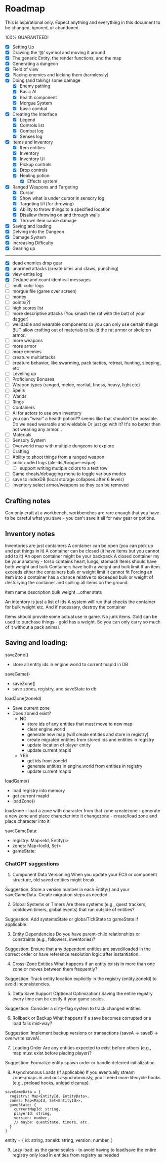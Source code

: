 # Roadmap

This is aspirational only. Expect anything and everything in this document to be changed, ignored, or abandoned.

100% GUARANTEED!

- [x] Setting Up
- [x] Drawing the ‘@’ symbol and moving it around
- [x] The generic Entity, the render functions, and the map
- [x] Generating a dungeon
- [x] Field of view
- [x] Placing enemies and kicking them (harmlessly)
- [x] Doing (and taking) some damage
  - [x] Enemy pathing
  - [x] Basic AI
  - [x] health component
  - [x] Morgue System
  - [x] basic combat
- [x] Creating the Interface
  - [x] Legend
  - [x] Controls list
  - [x] Combat log
  - [x] Senses log
- [x] Items and Inventory
  - [x] Item entities
  - [x] Inventory
  - [x] Inventory UI
  - [x] Pickup controls
  - [x] Drop controls
  - [x] Healing potion
    - [x] Effects system
- [x] Ranged Weapons and Targeting
  - [x] Cursor 
  - [x] Show what is under cursor in sensory log
  - [x] Targeting UI (for throwing)
  - [x] Ability to throw things to a specified location
  - [x] Disallow throwing on and through walls
  - [x] Thrown item cause damage
- [x] Saving and loading
- [x] Delving into the Dungeon
- [x] Damage System
- [x] Increasing Difficulty
- [x] Gearing up

---

- [x] dead enemies drop gear
- [x] unarmed attacks (create bites and claws, punching)
- [x] view entire log
- [x] Dedupe and count identical messages
- [ ] multi color logs
- [ ] morgue file (game over screen)
- [ ] money
- [ ] points(?)
- [ ] high scores list
- [ ] more descriptive attacks (You smash the rat with the butt of your dagger)
- [ ] weildable and wearable components so you can only use certain things BUT allow crafting out of materials to build the rat armor or skeleton armor.
- [ ] more weapons
- [ ] more armor
- [ ] more enemies
- [ ] creature multiattacks
- [ ] creature behavior, like swarming, pack tactics, retreat, hunting, sleeping, etc
- [ ] Leveling up
- [ ] Proficiency Bonuses
- [ ] Weapon types (ranged, melee, martial, finess, heavy, light etc)
- [ ] Spells
- [ ] Wands
- [ ] Rings
- [ ] Containers
- [ ] AI for actors to use own inventory
- [ ] you can "wear" a health potion?? seems like that shouldn't be possible. Do we need wearable and wieldable Or just go with it? It's no better then not wearing any armor...
- [ ] Materials
- [ ] Sensory System
- [ ] Overworld map with multiple dungeons to explore
- [ ] Crafting
- [ ] Ability to shoot things from a ranged weapon
- [ ] color coded logs (ale-dsi/brogue-esque)
  - [ ] support writing mutiple colors to a text row
- [ ] Game cheats/debugging menu to toggle various modes
- [ ] save to indexDB (local storage collapses after 6 levels)
- [ ] inventory select armor/weapons so they can be removed

## Crafting notes
Can only craft at a workbench, workbenches are rare enough that you have to be careful what you save - you can't save it all for new gear or potions.


## Inventory notes

Inventories are just containers
A container can be open (you can pick up and put things in it)
A container can be closed (it have items but you cannot add to it)
An open container might be your backpack
A closed container my be your anatomy - torso contains heart, lungs, stomach
Items should have both weight and bulk
Containers have both a weight and bulk limit
If an item exceeds either the containers bulk or weight limit it cannot fit
Forcing an item into a container has a chance relative to exceeded bulk or weight of destorying the container and spilling all items on the ground.

item
    name
    description
    bulk
    weight
    ...other stats

An intentory is just a list of ids
A system will run that checks the container for bulk weight etc.
And if necessary, destroy the container

Items should provide some actual use in game. No junk items. Gold can be used to purchase things - gold has a weight. So you can only carry so much of it without a pack animal.


## Saving and loading:

saveZone()
- store all entity ids in engine.world to current mapId in DB

saveGame()
- saveZone()
- save zones, registry, and saveState to db

loadZone(zoneId)
- Save current zone
- Does zoneId exist?
    - NO
        - store ids of any entities that must move to new map
        - clear engine.world
        - generate new map (will create entities and store in registry)
        - create migrated entities from stored ids and entities in registry
        - update location of player entity
        - update current mapId
    - YES
        - get ids from zoneId
        - generate entities in engine.world from entities in registry
        - update current mapId

loadGame()
- load registry into memory
- get current mapId
- loadZone()


loadzone - load a zone with character from that zone
createzone - generate a new zone and place character into it
changezone - create/load zone and place character into it

saveGameData:
- registry: Map<eId, Entity()>
- zones: Map<locId, Set<eId>>
- gameState: <GameState>

### ChatGPT suggestions
1. Component Data Versioning
When you update your ECS or component structure, old saved entities might break.

Suggestion: Store a version number in each Entity() and your saveGameData. Create migration steps as needed.

2. Global Systems or Timers
Are there systems (e.g., quest trackers, cooldown timers, global events) that run outside of entities?

Suggestion: Add systemsState or globalTickState to gameState if applicable.

3. Entity Dependencies
Do you have parent-child relationships or constraints (e.g., followers, inventories)?

Suggestion: Ensure that any dependent entities are saved/loaded in the correct order or have reference resolution logic after instantiation.

4. Cross-Zone Entities
What happens if an entity exists in more than one zone or moves between them frequently?

Suggestion: Track entity location explicitly in the registry (entity.zoneId) to avoid inconsistencies.

5. Delta Save Support (Optional Optimization)
Saving the entire registry every time can be costly if your game scales.

Suggestion: Consider a dirty-flag system to track changed entities.

6. Rollback or Backup
What happens if a save becomes corrupted or a load fails mid-way?

Suggestion: Implement backup versions or transactions (saveA → saveB → overwrite saveA).

7. Loading Order
Are any entities expected to exist before others (e.g., map must exist before placing player)?

Suggestion: Formalize entity spawn order or handle deferred initialization.

8. Asynchronous Loads (if applicable)
If you eventually stream zones/maps in and out asynchronously, you’ll need more lifecycle hooks (e.g., preload hooks, unload cleanup).

```
saveGameData = {
  registry: Map<EntityId, EntityData>,
  zones: Map<MapId, Set<EntityId>>,
  gameState: {
    currentMapId: string,
    playerId: string,
    version: number,
    // maybe: questState, timers, etc.
  }
}
```
entity = {
    id: string,
    zoneId: string,
    version: number,
}

9. Lazy load: as the game scales - to avoid having to load/save the entire registry only load in entities from registry as needed
